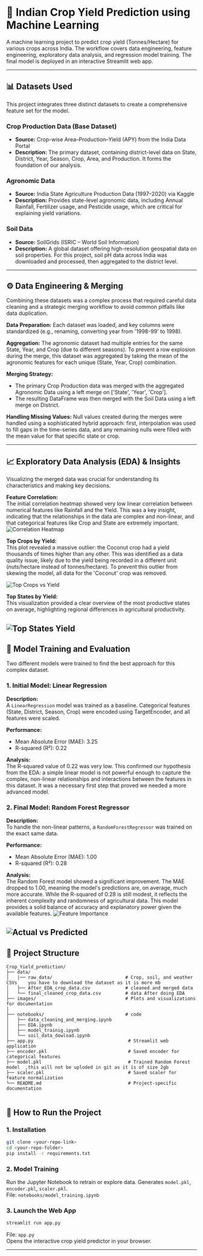 # 🌾 Indian Crop Yield Prediction using Machine Learning

A machine learning project to predict crop yield (Tonnes/Hectare) for various crops across India. The workflow covers data engineering, feature engineering, exploratory data analysis, and regression model training. The final model is deployed in an interactive Streamlit web app.

---
## 📊 Datasets Used

This project integrates three distinct datasets to create a comprehensive feature set for the model.

### Crop Production Data (Base Dataset)
- **Source:** Crop-wise Area–Production–Yield (APY) from the India Data Portal  
- **Description:** The primary dataset, containing district-level data on State, District, Year, Season, Crop, Area, and Production. It forms the foundation of our analysis.

### Agronomic Data
- **Source:** India State Agriculture Production Data (1997–2020) via Kaggle  
- **Description:** Provides state-level agronomic data, including Annual Rainfall, Fertilizer usage, and Pesticide usage, which are critical for explaining yield variations.

### Soil Data
- **Source:** SoilGrids (ISRIC – World Soil Information)  
- **Description:** A global dataset offering high-resolution geospatial data on soil properties. For this project, soil pH data across India was downloaded and processed, then aggregated to the district level.

---

## ⚙️ Data Engineering & Merging

Combining these datasets was a complex process that required careful data cleaning and a strategic merging workflow to avoid common pitfalls like data duplication.

**Data Preparation:** Each dataset was loaded, and key columns were standardized (e.g., renaming, converting year from '1998-99' to 1998).

**Aggregation:** The agronomic dataset had multiple entries for the same State, Year, and Crop (due to different seasons). To prevent a row explosion during the merge, this dataset was aggregated by taking the mean of the agronomic features for each unique (State, Year, Crop) combination.

**Merging Strategy:**
- The primary Crop Production data was merged with the aggregated Agronomic Data using a left merge on ['State', 'Year', 'Crop'].
- The resulting DataFrame was then merged with the Soil Data using a left merge on District.

**Handling Missing Values:** Null values created during the merges were handled using a sophisticated hybrid approach: first, interpolation was used to fill gaps in the time-series data, and any remaining nulls were filled with the mean value for that specific state or crop.

---

## 📈 Exploratory Data Analysis (EDA) & Insights

Visualizing the merged data was crucial for understanding its characteristics and making key decisions.

**Feature Correlation:**  
The initial correlation heatmap showed very low linear correlation between numerical features like Rainfall and the Yield. This was a key insight, indicating that the relationships in the data are complex and non-linear, and that categorical features like Crop and State are extremely important.
  ![Correlation Heatmap](images/correlation_heatmap.png)

**Top Crops by Yield:**  
This plot revealed a massive outlier: the Coconut crop had a yield thousands of times higher than any other. This was identified as a data quality issue, likely due to the yield being recorded in a different unit (nuts/hectare instead of tonnes/hectare). To prevent this outlier from skewing the model, all data for the 'Coconut' crop was removed.

  ![Top Crops vs Yield](images/top_crops_yield.png)
  
**Top States by Yield:**  
This visualization provided a clear overview of the most productive states on average, highlighting regional differences in agricultural productivity.
 
  ![Top States Yield](images/top_states_yield.png)
---

## 🤖 Model Training and Evaluation

Two different models were trained to find the best approach for this complex dataset.

### 1. Initial Model: Linear Regression
**Description:**  
A `LinearRegression` model was trained as a baseline. Categorical features (State, District, Season, Crop) were encoded using TargetEncoder, and all features were scaled.

**Performance:**  
- Mean Absolute Error (MAE): 3.25  
- R-squared (R²): 0.22

**Analysis:**  
The R-squared value of 0.22 was very low. This confirmed our hypothesis from the EDA: a simple linear model is not powerful enough to capture the complex, non-linear relationships and interactions between the features in this dataset. It was a necessary first step that proved we needed a more advanced model.

### 2. Final Model: Random Forest Regressor
**Description:**  
To handle the non-linear patterns, a `RandomForestRegressor` was trained on the exact same data.

**Performance:**  
- Mean Absolute Error (MAE): 1.00  
- R-squared (R²): 0.28

**Analysis:**  
The Random Forest model showed a significant improvement. The MAE dropped to 1.00, meaning the model's predictions are, on average, much more accurate. While the R-squared of 0.28 is still modest, it reflects the inherent complexity and randomness of agricultural data. This model provides a solid balance of accuracy and explanatory power given the available features. 
  ![Feature Importance](images/feature_importance.png)

  ![Actual vs Predicted](images/actual_vs_predicted.png)
---
## 📁 Project Structure
```
Crop_Yield_prediction/
├── data/
│   |── raw_data/                           # Crop, soil, and weather CSVs    you have to download the dataset as it is more mb
│   ├── After_EDA_crop_data.csv             # cleaned and merged data
│   └── final_cleaned_crop_data.csv         # data After doing EDA
├── images/                                 # Plots and visualizations for documentation
│  
├── notebooks/                              # code
│   ├── data_cleaning_and_merging.ipynb
│   ├── EDA.ipynb
│   ├── model_trainig.ipynb
│   └── soil_data_dowload.ipynb
├── app.py                                   # Streamlit web application
├── encoder.pkl                              # Saved encoder for categorical features
├── model.pkl                                # Trained Random Forest model  ,this will not be uploded in git as it is of size 2gb
├── scaler.pkl                               # Saved scaler for feature normalization
└── README.md                                # Project-specific documentation
            
```

## 🚀 How to Run the Project

### 1. Installation
```bash
git clone <your-repo-link>
cd <your-repo-folder>
pip install -r requirements.txt
```

### 2. Model Training
Run the Jupyter Notebook to retrain or explore data. Generates `model.pkl`, `encoder.pkl`, `scaler.pkl`.  
File: `notebooks/model_training.ipynb`

### 3. Launch the Web App
```bash
streamlit run app.py
```
File: `app.py`  
Opens the interactive crop yield predictor in your browser.

---



  
